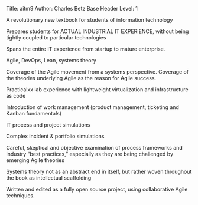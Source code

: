 Title: aitm9
Author: Charles Betz
Base Header Level: 1

A revolutionary new textbook for students of information technology

Prepares students for ACTUAL INDUSTRIAL IT EXPERIENCE, without being tightly coupled to particular technologies

Spans the entire IT experience from startup to mature enterprise.

Agile, DevOps, Lean, systems theory

Coverage of the Agile movement from a systems perspective. Coverage of the theories underlying Agile as the reason for Agile success.

Practicalxx lab experience with lightweight virtualization and infrastructure as code

Introduction of work management (product management, ticketing and Kanban fundamentals)

IT process and project simulations

Complex incident & portfolio simulations

Careful, skeptical and objective examination of process frameworks and industry “best practices,” especially as they are being challenged by emerging Agile theories

Systems theory not as an abstract end in itself, but rather woven throughout the book as intellectual scaffolding


Written and edited as a fully open source project, using collaborative Agile techniques. 



